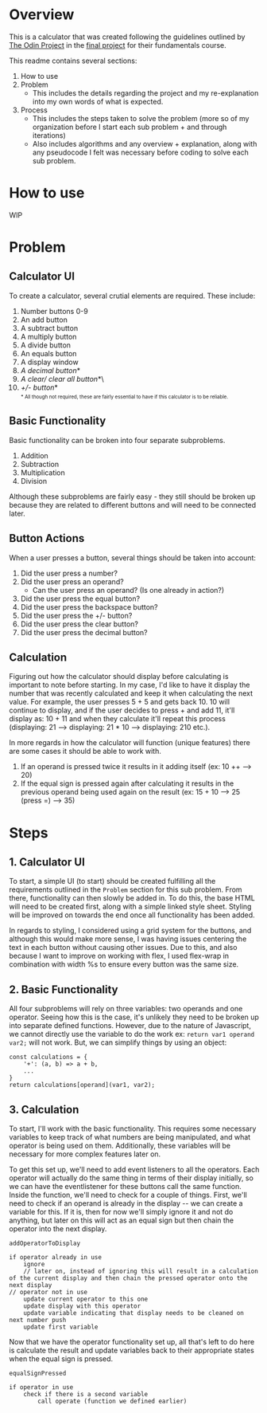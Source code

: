 # Overview
This is a calculator that was created following the guidelines outlined by [The Odin Project](https://www.theodinproject.com/about) in the [final project](https://www.theodinproject.com/lessons/foundations-calculator) for their fundamentals course.

This readme contains several sections:
1. How to use
2. Problem
    * This includes the details regarding the project and my re-explanation into my own words of what is expected.
3. Process
    * This includes the steps taken to solve the problem (more so of my organization before I start each sub problem + and through iterations)
    * Also includes algorithms and any overview + explanation, along with any pseudocode I felt was necessary before coding to solve each sub problem.

# How to use
WIP

# Problem
## Calculator UI
To create a calculator, several crutial elements are required. These include:
1. Number buttons 0-9
2. An add button
3. A subtract button
4. A multiply button
5. A divide button
6. An equals button
7. A display window
7. *A decimal button*\*
8. *A clear/ clear all button*\*\
9. *+/- button*\*\
<small><small>* All though not required, these are fairly essential to have if this calculator is to be reliable.</small></small>

## Basic Functionality
Basic functionality can be broken into four separate subproblems.
1. Addition
2. Subtraction
3. Multiplication
4. Division

Although these subproblems are fairly easy - they still should be broken up because they are related to different buttons and will need to be connected later.

## Button Actions
When a user presses a button, several things should be taken into account:
1. Did the user press a number?
2. Did the user press an operand?
    * Can the user press an operand? (Is one already in action?)
3. Did the user press the equal button?
4. Did the user press the backspace button?
5. Did the user press the +/- button?
6. Did the user press the clear button?
7. Did the user press the decimal button?

## Calculation
Figuring out how the calculator should display before calculating is important to note before starting. In my case, I'd like to have it display the number that was recently calculated and keep it when calculating the next value. For example, the user presses 5 + 5 and gets back 10. 10 will continue to display, and if the user decides to press + and add 11, it'll display as: 10 + 11 and when they calculate it'll repeat this process (displaying: 21 --> displaying: 21 * 10 --> displaying: 210 etc.).

In more regards in how the calculator will function (unique features) there are some cases it should be able to work with.
1. If an operand is pressed twice it results in it adding itself (ex: 10 ++ --> 20)
2. If the equal sign is pressed again after calculating it results in the previous operand being used again on the result (ex: 15 + 10 --> 25 (press =) --> 35)

# Steps
## 1. Calculator UI
To start, a simple UI (to start) should be created fulfilling all the requirements outlined in the `Problem` section for this sub problem. From there, functionality can then slowly be added in. To do this, the base HTML will need to be created first, along with a simple linked style sheet. Styling will be improved on towards the end once all functionality has been added. 

In regards to styling, I considered using a grid system for the buttons, and although this would make more sense, I was having issues centering the text in each button without causing other issues. Due to this, and also because I want to improve on working with flex, I used flex-wrap in combination with width %s to ensure every button was the same size.

## 2. Basic Functionality
All four subproblems will rely on three variables: two operands and one operator. Seeing how this is the case, it's unlikely they need to be broken up into separate defined functions. However, due to the nature of Javascript, we cannot directly use the variable to do the work ex: ``return var1 operand var2;`` will not work. But, we can simplify things by using an object:
```
const calculations = {
    '+': (a, b) => a + b,
    ...
}
return calculations[operand](var1, var2);
```

## 3. Calculation
To start, I'll work with the basic functionality. This requires some necessary variables to keep track of what numbers are being manipulated, and what operator is being used on them. Additionally, these variables will be necessary for more complex features later on.

To get this set up, we'll need to add event listeners to all the operators. Each operator will actually do the same thing in terms of their display initially, so we can have the eventlistener for these buttons call the same function. Inside the function, we'll need to check for a couple of things. First, we'll need to check if an operand is already in the display -- we can create a variable for this. If it is, then for now we'll simply ignore it and not do anything, but later on this will act as an equal sign but then chain the operator into the next display. 

`addOperatorToDisplay`
```
if operator already in use
    ignore
    // later on, instead of ignoring this will result in a calculation of the current display and then chain the pressed operator onto the next display
// operator not in use
    update current operator to this one
    update display with this operator
    update variable indicating that display needs to be cleaned on next number push
    update first variable
```

Now that we have the operator functionality set up, all that's left to do here is calculate the result and update variables back to their appropriate states when the equal sign is pressed.

`equalSignPressed`
```
if operator in use
    check if there is a second variable
        call operate (function we defined earlier)
```







